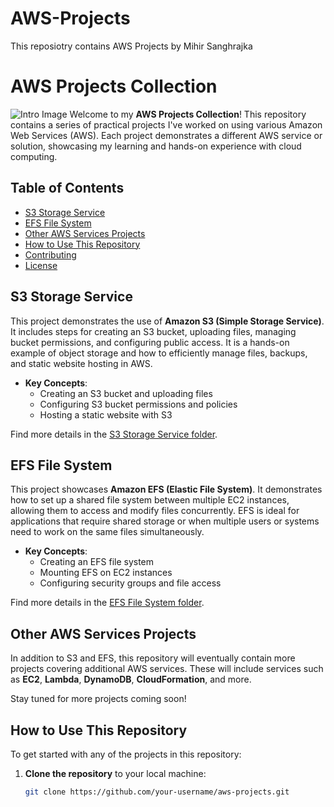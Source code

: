 # AWS-Projects
This reposiotry contains AWS Projects by Mihir Sanghrajka
# AWS Projects Collection
![Intro Image](AWS%20Assets/Intro%20Image.png?raw=true)
Welcome to my **AWS Projects Collection**! This repository contains a series of practical projects I've worked on using various Amazon Web Services (AWS). Each project demonstrates a different AWS service or solution, showcasing my learning and hands-on experience with cloud computing.

## Table of Contents

- [S3 Storage Service](#s3-storage-service)
- [EFS File System](#efs-file-system)
- [Other AWS Services Projects](#other-aws-services-projects)
- [How to Use This Repository](#how-to-use-this-repository)
- [Contributing](#contributing)
- [License](#license)

## S3 Storage Service

This project demonstrates the use of **Amazon S3 (Simple Storage Service)**. It includes steps for creating an S3 bucket, uploading files, managing bucket permissions, and configuring public access. It is a hands-on example of object storage and how to efficiently manage files, backups, and static website hosting in AWS.

- **Key Concepts**:
  - Creating an S3 bucket and uploading files
  - Configuring S3 bucket permissions and policies
  - Hosting a static website with S3

Find more details in the [S3 Storage Service folder](s3-storage-service/).

## EFS File System

This project showcases **Amazon EFS (Elastic File System)**. It demonstrates how to set up a shared file system between multiple EC2 instances, allowing them to access and modify files concurrently. EFS is ideal for applications that require shared storage or when multiple users or systems need to work on the same files simultaneously.

- **Key Concepts**:
  - Creating an EFS file system
  - Mounting EFS on EC2 instances
  - Configuring security groups and file access

Find more details in the [EFS File System folder](efs-file-system/).

## Other AWS Services Projects

In addition to S3 and EFS, this repository will eventually contain more projects covering additional AWS services. These will include services such as **EC2**, **Lambda**, **DynamoDB**, **CloudFormation**, and more.

Stay tuned for more projects coming soon!

## How to Use This Repository

To get started with any of the projects in this repository:

1. **Clone the repository** to your local machine:
   ```bash
   git clone https://github.com/your-username/aws-projects.git
